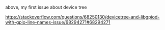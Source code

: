 above, my first issue about device tree

https://stackoverflow.com/questions/68250130/devicetree-and-libgpiod-with-gpio-line-names-issue/68294271#68294271
